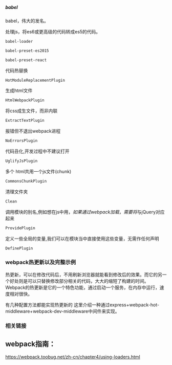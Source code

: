 
##### babel
babel，伟大的发名。







处理js，将es6或更高级的代码转成es5的代码。
``` html
babel-loader

babel-preset-es2015

babel-preset-react
```

代码热替换
``` html
HotModuleReplacementPlugin
```

生成html文件
``` html
HtmlWebpackPlugin
```

将css成生文件，而非内联
``` html
ExtractTextPlugin
```

报错但不退出webpack进程
``` html
NoErrorsPlugin
```

代码丑化,开发过程中不建议打开
``` html
UglifyJsPlugin
```

多个 html共用一个js文件(chunk)
``` html
CommonsChunkPlugin
```

清理文件夹
``` html
Clean
```

调用模块的别名,例如想在js中用$，如果通过webpack加载，需要将$与jQuery对应起来

``` html
ProvidePlugin
```

定义一些全局的变量,我们可以在模块当中直接使用这些变量，无需作任何声明

``` html
DefinePlugin
```

### webpack热更新以及完整示例

热更新，可以在修改代码后，不用刷新浏览器就能看到修改后的效果。而它的另一个好处则是可以只替换修改部分相关的代码，大大的缩短了构建的时间。Webpack的热更新是它的一个特色功能，通过启动一个服务，在内存中运行，速度相对很快。

有几种配置方法都能实现热更新的
这里介绍一种通过express+webpack-hot-middleware+webpack-dev-middleware中间件来实现。



### 相关链接

## webpack指南：

https://webpack.toobug.net/zh-cn/chapter4/using-loaders.html









